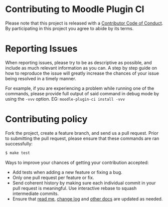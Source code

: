 # Contributing to Moodle Plugin CI

Please note that this project is released with a
[Contributor Code of Conduct](http://contributor-covenant.org/version/1/2/0/). By participating in this project you 
agree to abide by its terms.

# Reporting Issues

When reporting issues, please try to be as descriptive as possible, and include as much relevant information as you
can. A step by step guide on how to reproduce the issue will greatly increase the chances of your issue being
resolved in a timely manner.

For example, if you are experiencing a problem while running one of the commands, please provide full output of said
command in debug mode by using the `-vvv` option. EG: `moodle-plugin-ci install -vvv`

# Contributing policy

Fork the project, create a feature branch, and send us a pull request.  Prior to submitting the pull request,
please ensure that these commands are ran successfully:

``` bash
$ make test
```

Ways to improve your chances of getting your contribution accepted:
* Add tests when adding a new feature or fixing a bug.
* Only one pull request per feature or fix.
* Send coherent history by making sure each individual commit in your pull request is meaningful. Use interactive
  rebase to squash intermediate commits.
* Ensure that [read me](README.md), [change log](docs/CHANGELOG.md) and [other docs](docs/) are updated as needed.
